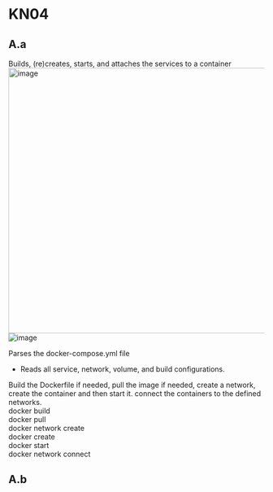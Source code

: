 # KN04
## A.a
Builds, (re)creates, starts, and attaches the services to a container<br>
<img width="522" alt="image" src="https://github.com/user-attachments/assets/9342ff17-02c5-4e17-b9db-f995ceacfb22" /><br>
![image](https://github.com/user-attachments/assets/4fa27003-35bb-4d81-b885-fb2379275522)


Parses the docker-compose.yml file<br>
- Reads all service, network, volume, and build configurations.<br>


Build the Dockerfile if needed, pull the image if needed, create a network, create the container and then start it. connect the containers to the defined networks.<br>
docker build <br>
docker pull<br>
docker network create<br>
docker create<br>
docker start<br>
docker network connect<br>
## A.b


